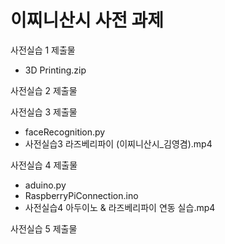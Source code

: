 # 이찌니산시 사전 과제

사전실습 1 제출물
- 3D Printing.zip



사전실습 2 제출물



사전실습 3 제출물
- faceRecognition.py
- 사전실습3 라즈베리파이 (이찌니산시_김영겸).mp4



사전실습 4 제출물
- aduino.py
- RaspberryPiConnection.ino
- 사전실습4 아두이노 & 라즈베리파이 연동 실습.mp4



사전실습 5 제출물

